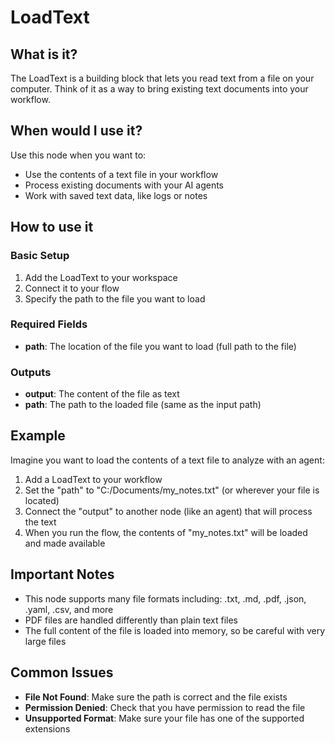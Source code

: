 # LoadText

## What is it?

The LoadText is a building block that lets you read text from a file on your computer. Think of it as a way to bring existing text documents into your workflow.

## When would I use it?

Use this node when you want to:

- Use the contents of a text file in your workflow
- Process existing documents with your AI agents
- Work with saved text data, like logs or notes

## How to use it

### Basic Setup

1. Add the LoadText to your workspace
1. Connect it to your flow
1. Specify the path to the file you want to load

### Required Fields

- **path**: The location of the file you want to load (full path to the file)

### Outputs

- **output**: The content of the file as text
- **path**: The path to the loaded file (same as the input path)

## Example

Imagine you want to load the contents of a text file to analyze with an agent:

1. Add a LoadText to your workflow
1. Set the "path" to "C:/Documents/my_notes.txt" (or wherever your file is located)
1. Connect the "output" to another node (like an agent) that will process the text
1. When you run the flow, the contents of "my_notes.txt" will be loaded and made available

## Important Notes

- This node supports many file formats including: .txt, .md, .pdf, .json, .yaml, .csv, and more
- PDF files are handled differently than plain text files
- The full content of the file is loaded into memory, so be careful with very large files

## Common Issues

- **File Not Found**: Make sure the path is correct and the file exists
- **Permission Denied**: Check that you have permission to read the file
- **Unsupported Format**: Make sure your file has one of the supported extensions
